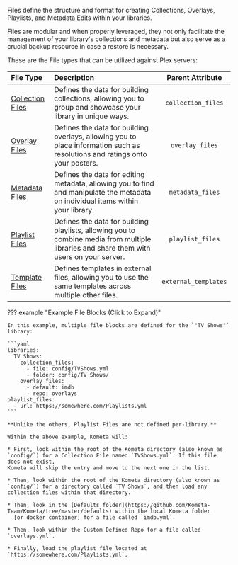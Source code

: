 Files define the structure and format for creating Collections, Overlays, Playlists, and Metadata Edits within your libraries.

Files are modular and when properly leveraged, they not only facilitate the management of your library's collections and 
metadata but also serve as a crucial backup resource in case a restore is necessary.

These are the File types that can be utilized against Plex servers:

| File Type                                   | Description                                                                                                                              |   Parent Attribute   |
|:--------------------------------------------|:-----------------------------------------------------------------------------------------------------------------------------------------|:--------------------:|
| [Collection Files](../files/collections.md) | Defines the data for building collections, allowing you to group and showcase your library in unique ways.                               |  `collection_files`  |
| [Overlay Files](../files/overlays.md)       | Defines the data for building overlays, allowing you to place information such as resolutions and ratings onto your posters.             |   `overlay_files`    |
| [Metadata Files](../files/metadata.md)      | Defines the data for editing metadata, allowing you to find and manipulate the metadata on individual items within your library.         |   `metadata_files`   |
| [Playlist Files](../files/playlists.md)     | Defines the data for building playlists, allowing you to combine media from multiple libraries and share them with users on your server. |   `playlist_files`   |
| [Template Files](../files/templates.md)     | Defines templates in external files, allowing you to use the same templates across multiple other files.                                 | `external_templates` |

??? example "Example File Blocks (Click to Expand)"
    
    In this example, multiple file blocks are defined for the `"TV Shows"` library:
    
    ```yaml
    libraries:
      TV Shows:
        collection_files:
          - file: config/TVShows.yml
          - folder: config/TV Shows/
        overlay_files:
          - default: imdb
          - repo: overlays
    playlist_files:
      - url: https://somewhere.com/Playlists.yml
    ```
    
    **Unlike the others, Playlist Files are not defined per-library.**

    Within the above example, Kometa will:

    * First, look within the root of the Kometa directory (also known as `config/`) for a Collection File named `TVShows.yml`. If this file does not exist, 
    Kometa will skip the entry and move to the next one in the list.

    * Then, look within the root of the Kometa directory (also known as `config/`) for a directory called `TV Shows`, and then load any collection files within that directory.

    * Then, look in the [Defaults folder](https://github.com/Kometa-Team/Kometa/tree/master/defaults) within the local Kometa folder
      [or docker container] for a file called `imdb.yml`.

    * Then, look within the Custom Defined Repo for a file called `overlays.yml`.

    * Finally, load the playlist file located at `https://somewhere.com/Playlists.yml`.
